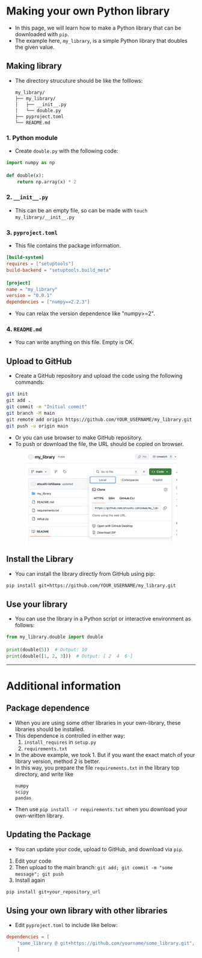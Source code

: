 # Making your own Python library
* In this page, we will learn how to make a Python library that can be downloaded with `pip`.
* The example here, `my_library`, is a simple Python library that doubles the given value.

## Making library
* The directory strucuture should be like the folllows:
  ```
  my_library/
  ├── my_library/
  │   ├── __init__.py
  │   └── double.py
  ├── pyproject.toml
  └── README.md
  ```

### 1. Python module
* Create `double.py` with the following code:

```python
import numpy as np

def double(x):
    return np.array(x) * 2
```

### 2. `__init__.py`
* This can be an empty file, so can be made with `touch my_library/__init__.py`

### 3. `pyproject.toml`
* This file contains the package information.
```toml
[build-system]
requires = ["setuptools"]
build-backend = "setuptools.build_meta"

[project]
name = "my_library"
version = "0.0.1"
dependencies = ["numpy==2.2.3"]
```
* You can relax the version dependence like "numpy>=2".

### 4. `README.md`
* You can write anything on this file. Empty is OK.

## Upload to GitHub
* Create a GitHub repository and upload the code using the following commands:

```sh
git init
git add .
git commit -m "Initial commit"
git branch -M main
git remote add origin https://github.com/YOUR_USERNAME/my_library.git
git push -u origin main
```
* Or you can use browser to make GitHub repository.
* To push or download the file, the URL should be copied on browser.

<div align=center>
<img src="../figures/my_library.png" width=80%>
</div>

## Install the Library
* You can install the library directly from GitHub using pip:
```sh
pip install git+https://github.com/YOUR_USERNAME/my_library.git
```

## Use your library
* You can use the library in a Python script or interactive environment as follows:

```python
from my_library.double import double

print(double(5))  # Output: 10
print(double([1, 2, 3]))  # Output: [ 2  4  6 ]
```

---

# Additional information

## Package dependence
* When you are using some other libraries in your own-library, these libraries should be installed.
* This dependence is controlled in either way:
  1. `install_requires` in `setup.py`
  2. `requirements.txt`
* In the above example, we took 1. But if you want the exact match of your library version, method 2 is better.
* In this way, you prepare the file `requirements.txt` in the library top directory, and write like
  ```
  numpy
  scipy
  pandas
  ```
* Then use `pip install -r requirements.txt` when you download your own-written library.

## Updating the Package
* You can update your code, upload to GitHub, and download via `pip`.
1. Edit your code
2. Then upload to the main branch: `git add; git commit -m "some message"; git push`
3. Install again
  ```sh
  pip install git+your_repository_url
  ```

## Using your own library with other libraries
* Edit `pyproject.toml` to include like below:
```toml
dependencies = [
    "some_library @ git+https://github.com/yourname/some_library.git",
    ]
```